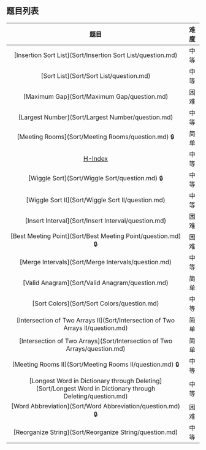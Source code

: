 ## 题目列表  
| 题目 | 难度 |  
|:---:|:---:|  
| [Insertion Sort List](Sort/Insertion Sort List/question.md) | 中等 |   
| [Sort List](Sort/Sort List/question.md) | 中等 |   
| [Maximum Gap](Sort/Maximum Gap/question.md) | 困难 |   
| [Largest Number](Sort/Largest Number/question.md) | 中等 |   
| [Meeting Rooms](Sort/Meeting Rooms/question.md) :lock: | 简单 |   
| [H-Index](Sort/H-Index/question.md) | 中等 |   
| [Wiggle Sort](Sort/Wiggle Sort/question.md) :lock: | 中等 |   
| [Wiggle Sort II](Sort/Wiggle Sort II/question.md) | 中等 |   
| [Insert Interval](Sort/Insert Interval/question.md) | 困难 |   
| [Best Meeting Point](Sort/Best Meeting Point/question.md) :lock: | 困难 |   
| [Merge Intervals](Sort/Merge Intervals/question.md) | 中等 |   
| [Valid Anagram](Sort/Valid Anagram/question.md) | 简单 |   
| [Sort Colors](Sort/Sort Colors/question.md) | 中等 |   
| [Intersection of Two Arrays II](Sort/Intersection of Two Arrays II/question.md) | 简单 |   
| [Intersection of Two Arrays](Sort/Intersection of Two Arrays/question.md) | 简单 |   
| [Meeting Rooms II](Sort/Meeting Rooms II/question.md) :lock: | 中等 |   
| [Longest Word in Dictionary through Deleting](Sort/Longest Word in Dictionary through Deleting/question.md) | 中等 |   
| [Word Abbreviation](Sort/Word Abbreviation/question.md) :lock: | 困难 |   
| [Reorganize String](Sort/Reorganize String/question.md) | 中等 |   

